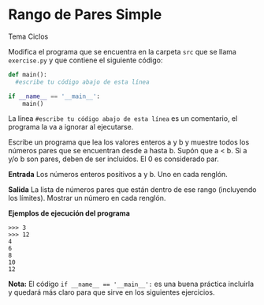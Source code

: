 # Rango de Pares Simple
Tema Ciclos

Modifica el programa que se encuentra en la carpeta `src` que se llama `exercise.py` y que contiene el siguiente código:

```python
def main():
  #escribe tu código abajo de esta línea

if __name__ == '__main__':
    main()
```

La línea `#escribe tu código abajo de esta línea` es un comentario, el programa la va a ignorar al ejecutarse.

Escribe un programa que lea los valores enteros a y b y muestre todos los números pares que se encuentran desde a hasta b.
Supón que a < b.
Si a y/o b son pares, deben de ser incluidos.
El 0 es considerado par.

**Entrada**
Los números enteros positivos a y b. Uno en cada renglón.

**Salida**
La lista de números pares que están dentro de ese rango (incluyendo los límites). Mostrar un número en cada renglón.

**Ejemplos de ejecución del programa**
```
>>> 3
>>> 12
4
6
8
10
12
```

**Nota:** El código `if __name__ == '__main__':` es una buena práctica incluirla y quedará más claro para que sirve en los siguientes ejercicios.